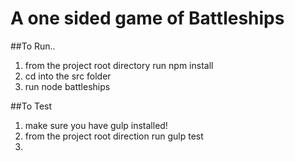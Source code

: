 # A one sided game of Battleships

##To Run..
1. from the project root directory run npm install
2. cd into the src folder
2. run node battleships

##To Test
1. make sure you have gulp installed!
2. from the project root direction run gulp test
3.

